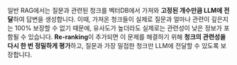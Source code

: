 
일반 RAG에서는 질문과 관련된 청크를 벡터DB에서 가져와 **고정된 개수만큼 LLM에 전달**하여 답변을 생성합니다. 이때, 가져온 청크들이 실제로 질문과 얼마나 관련이 깊은지는 100% 보장할 수 없기 때문에, 유사도가 높더라도 실제로는 관련성이 낮은 정보가 포함될 수 있습니다. **Re-ranking**이 추가되면 이 문제를 해결하기 위해 **청크의 관련성을 다시 한 번 정밀하게 평가**하고, 질문과 가장 밀접한 청크만 LLM에 전달할 수 있도록 보장합니다.